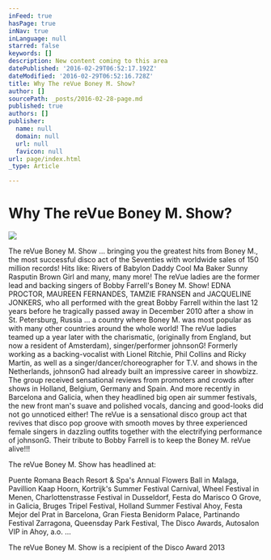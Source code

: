 ```yaml
---
inFeed: true
hasPage: true
inNav: true
inLanguage: null
starred: false
keywords: []
description: New content coming to this area
datePublished: '2016-02-29T06:52:17.192Z'
dateModified: '2016-02-29T06:52:16.728Z'
title: Why The reVue Boney M. Show?
author: []
sourcePath: _posts/2016-02-28-page.md
published: true
authors: []
publisher:
  name: null
  domain: null
  url: null
  favicon: null
url: page/index.html
_type: Article

---
```

# Why The reVue Boney M. Show?
![](https://the-grid-user-content.s3-us-west-2.amazonaws.com/29059e96-8993-4f9e-8dcd-de2f9d89a485.jpg)

The reVue Boney M. Show ... bringing you the greatest hits from Boney M., the most successful disco act of the Seventies with worldwide sales of 150 million records! Hits like: 
Rivers of Babylon
Daddy Cool
Ma Baker
Sunny
Rasputin
Brown Girl and many, many more!
The reVue ladies are the former lead and backing singers of Bobby Farrell's Boney M. Show! EDNA PROCTOR, MAUREEN FERNANDES, TAMZIE FRANSEN and JACQUELINE JONKERS, who all performed with the great Bobby Farrell within the last 12 years before he tragically passed away in December 2010 after a show in St. Petersburg, Russia ... a country where Boney M. was most popular as with many other countries around the whole world! 
The reVue ladies teamed up a year later with the charismatic, (originally from England, but now a resident of Amsterdam), singer/performer johnsonG! Formerly working as a backing-vocalist with Lionel Ritchie, Phil Collins and Ricky Martin, as well as a singer/dancer/choreographer for T.V. and shows in the Netherlands, johnsonG had already built an impressive career in showbizz.
The group received sensational reviews from promoters and crowds after shows in Holland, Belgium, Germany and Spain. And more recently in Barcelona and Galicia, when they headlined big open air summer festivals, the new front man's suave and polished vocals, dancing and good-looks did not go unnoticed either!
The reVue is a sensational disco group act that revives that disco pop groove with smooth moves by three experienced female singers in dazzling outfits together with the electrifying performance of johnsonG.
Their tribute to Bobby Farrell is to keep the Boney M. reVue alive!!!

The reVue Boney M. Show has headlined at:

Puente Romana Beach Resort & Spa's Annual Flowers Ball in Malaga, Pavillion Kaap Hoorn, Kortrijk's Summer Festival Carnival, Wheel Festival in Menen, Charlottenstrasse Festival in Dusseldorf, Festa do Marisco O Grove, in Galicia, Bruges Tripel Festival, Holland Summer Festival Ahoy, Festa Mejor del Prat in Barcelona, Gran Fiesta Benidorm Palace, Partinando Festival Zarragona, Queensday Park Festival, The Disco Awards, Autosalon VIP in Ahoy, a.o. ...

The reVue Boney M. Show is a recipient of the Disco Award 2013